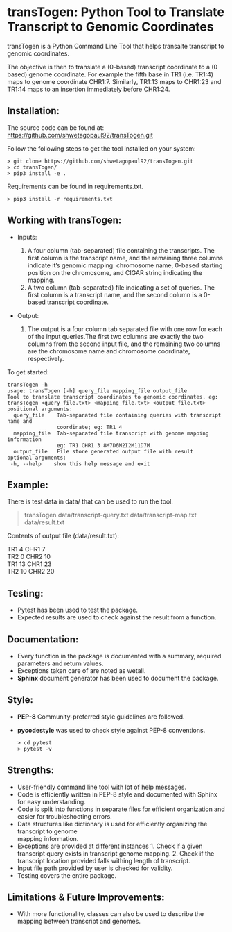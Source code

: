 transTogen: Python Tool to Translate Transcript to Genomic Coordinates
======================================================================

transTogen is a Python Command Line Tool that helps transalte transcript to genomic coordinates.

The objective is then to translate a (0-based) transcript coordinate to a (0 based) genome coordinate. For example the fifth base in TR1 (i.e. TR1:4) maps to genome coordinate CHR1:7. Similarly, TR1:13 maps to CHR1:23 and TR1:14 maps to an insertion immediately before CHR1:24.

Installation:
-------------

The source code can be found at: <https://github.com/shwetagopaul92/transTogen.git>

Follow the following steps to get the tool installed on your system:

    > git clone https://github.com/shwetagopaul92/transTogen.git
    > cd transTogen/
    > pip3 install -e .

Requirements can be found in requirements.txt.

    > pip3 install -r requirements.txt

Working with transTogen:
------------------------
- Inputs:

  1. A four column (tab-separated) file containing the transcripts. The first column is the transcript name, and the remaining three columns indicate it’s genomic mapping: chromosome name, 0-based starting position on the chromosome, and CIGAR string indicating the mapping.
  2. A two column (tab-separated) file indicating a set of queries. The first column is a transcript name, and the second column is a 0-based transcript coordinate.

- Output:
  1. The output is a four column tab separated file with one row for each of the input
     queries.The first two columns are exactly the two columns from the second input file, and the remaining two columns are the chromosome name and chromosome coordinate, respectively.

To get started:


    transTogen -h
    usage: transTogen [-h] query_file mapping_file output_file
    Tool to translate transcript coordinates to genomic coordinates. eg:
    transTogen <query_file.txt> <mapping_file.txt> <output_file.txt>
    positional arguments:
      query_file    Tab-separated file containing queries with transcript name and
                    coordinate; eg: TR1 4
      mapping_file  Tab-separated file transcript with genome mapping information
                    eg: TR1 CHR1 3 8M7D6M2I2M11D7M
      output_file   File store generated output file with result
    optional arguments:
     -h, --help    show this help message and exit


**Example:**
------------

There is test data in data/ that can be used to run the tool.

   > transTogen data/transcript-query.txt data/transcript-map.txt data/result.txt

Contents of output file (data/result.txt):

TR1	4	CHR1	7\
TR2	0	CHR2	10\
TR1	13	CHR1	23\
TR2	10	CHR2	20

Testing:
--------
- Pytest has been used to test the package.
- Expected results are used to check against the result from a function.


Documentation:
--------------
- Every function in the package is documented with a summary, required parameters and return values.
- Exceptions taken care of are noted as wetall.
- **Sphinx** document generator has been used to document the package.

Style:
-----
- **PEP-8** Community-preferred style guidelines are followed.
- **pycodestyle** was used to check style against PEP-8 conventions.

      > cd pytest 
      > pytest -v 
Strengths:
----------
- User-friendly command line tool with lot of help messages.
- Code is efficiently written in PEP-8 style and documented with Sphinx for easy understanding.
- Code is split into functions in separate files for efficient organization and
  easier for troubleshooting errors.
- Data structures like dictionary is used for efficiently organizing the transcript to genome   
  mapping information.
- Exceptions are provided at different instances
      1. Check if a given transcript query exists
         in transcript genome mapping.
      2. Check if the transcript location provided
         falls withing length of transcript.
- Input file path provided by user is checked for validity.
- Testing covers the entire package.

Limitations & Future Improvements:
----------------------------------
- With more functionality, classes can also be used to describe the mapping
  between transcript and genomes.
